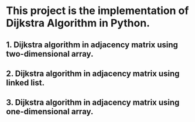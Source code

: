 # This project is the implementation of Dijkstra Algorithm in Python.
## 1. Dijkstra algorithm in adjacency matrix using two-dimensional array.
## 2. Dijkstra algorithm in adjacency matrix using linked list.
## 3. Dijkstra algorithm in adjacency matrix using one-dimensional array.
